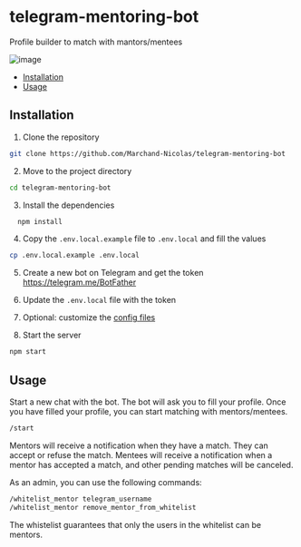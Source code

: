 # telegram-mentoring-bot

Profile builder to match with mantors/mentees

![image](https://github.com/Marchand-Nicolas/telegram-mentoring-bot/assets/60229704/bfdb0079-731b-4df3-9024-18a52df61dde)

 - [Installation](#installation)
 - [Usage](#usage)


## Installation

1. Clone the repository
```bash	
git clone https://github.com/Marchand-Nicolas/telegram-mentoring-bot
```

2. Move to the project directory
```bash	
cd telegram-mentoring-bot
```

3. Install the dependencies
```bash
  npm install
```

4. Copy the `.env.local.example` file to `.env.local` and fill the values
```bash
cp .env.local.example .env.local
```

5. Create a new bot on Telegram and get the token
https://telegram.me/BotFather

6. Update the `.env.local` file with the token

7. Optional: customize the [config files](config/README.md)


8. Start the server
```bash
npm start
```

## Usage
Start a new chat with the bot. The bot will ask you to fill your profile. Once you have filled your profile, you can start matching with mentors/mentees.
```bash
/start
```

Mentors will receive a notification when they have a match. They can accept or refuse the match.
Mentees will receive a notification when a mentor has accepted a match, and other pending matches will be canceled.

As an admin, you can use the following commands:
```bash
/whitelist_mentor telegram_username
/whitelist_mentor remove_mentor_from_whitelist
```
The whistelist guarantees that only the users in the whitelist can be mentors.